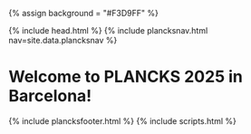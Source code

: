 <!-- ---
layout: plancks25
title: PLANCKS Barcelona 2025
permalink: /PLANCKS25/
--- -->
{% assign background = "#F3D9FF" %}
<!DOCTYPE html>
<html lang="es">
  {% include head.html %}
  <body>
  {% include plancksnav.html nav=site.data.plancksnav %}
        <main>
           <h1>Welcome to PLANCKS 2025 in Barcelona!</h1>
        </main>   
  {% include plancksfooter.html %}
  </body>
  {% include scripts.html %}
</html>
